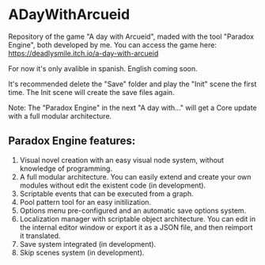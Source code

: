 # ADayWithArcueid
Repository of the game "A day with Arcueid", maded with the tool "Paradox Engine", both developed by me.
You can access the game here: https://deadlysmile.itch.io/a-day-with-arcueid

For now it's only avalible in spanish. English coming soon.

It's recommended delete the "Save" folder and play the "Init" scene the first time. The Init scene will create the save files again.

Note: The "Paradox Engine" in the next "A day with..." will get a Core update with a full modular architecture.

## Paradox Engine features:
1. Visual novel creation with an easy visual node system, without knowledge of programming.
2. A full modular architecture. You can easily extend and create your own modules without edit the existent code (in development).
3. Scriptable events that can be executed from a graph.
4. Pool pattern tool for an easy initilization.
5. Options menu pre-configured and an automatic save options system.
6. Localization manager with scriptable object architecture. You can edit in the internal editor window or export it as a JSON file, and then reimport it translated.
7. Save system integrated (in development).
8. Skip scenes system (in development).
